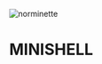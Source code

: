 ![norminette](https://github.com/LuigiEnzoFerrari/minishell/actions/workflows/linter.yml/badge.svg)  

# MINISHELL